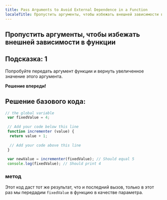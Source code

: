 ```yaml
---
title: Pass Arguments to Avoid External Dependence in a Function
localeTitle: Пропустить аргументы, чтобы избежать внешней зависимости в функции
---
```

## Пропустить аргументы, чтобы избежать внешней зависимости в функции

## Подсказка: 1

Попробуйте передать аргумент функции и вернуть увеличенное значение этого аргумента.

**Решение впереди!**

## Решение базового кода:

```javascript
// the global variable 
 var fixedValue = 4; 
 
 // Add your code below this line 
 function incrementer (value) { 
  return value + 1; 
 
  // Add your code above this line 
 } 
 
 var newValue = incrementer(fixedValue); // Should equal 5 
 console.log(fixedValue); // Should print 4 
```

### метод

Этот код даст тот же результат, что и последний вызов, только в этот раз мы передадим `fixedValue` в функцию в качестве параметра.